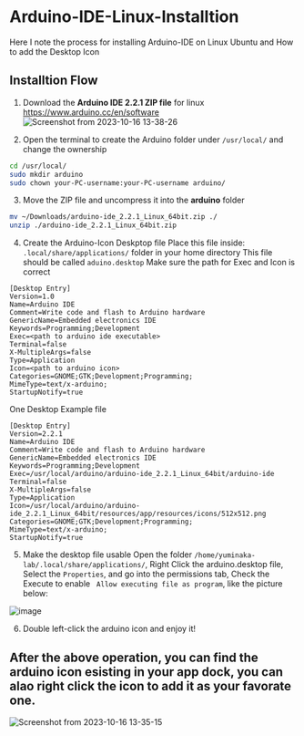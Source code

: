 # Arduino-IDE-Linux-Installtion
Here I note the process for installing Arduino-IDE on Linux Ubuntu and How to add the Desktop Icon

## Installtion Flow
1. Download the **Arduino IDE 2.2.1 ZIP file** for linux
https://www.arduino.cc/en/software
![Screenshot from 2023-10-16 13-38-26](https://github.com/Joy-Zhang-0303/Arduino-IDE-Linux-Installtion/assets/48177679/dcf39a1b-7cf2-4b4a-b590-7f9cf8ebb6b1)

2. Open the terminal to create the Arduino folder under ```/usr/local/``` and change the ownership
 ``` bash
 cd /usr/local/
 sudo mkdir arduino
 sudo chown your-PC-username:your-PC-username arduino/
 ```
3. Move the ZIP file and uncompress it into the **arduino** folder
``` bash
mv ~/Downloads/arduino-ide_2.2.1_Linux_64bit.zip ./
unzip ./arduino-ide_2.2.1_Linux_64bit.zip 
```

4. Create the Arduino-Icon Deskptop file
Place this file inside: ```.local/share/applications/``` folder in your home directory
This file should be called ```aduino.desktop```
Make sure the path for Exec and Icon is correct
``` desktop
[Desktop Entry]
Version=1.0
Name=Arduino IDE
Comment=Write code and flash to Arduino hardware
GenericName=Embedded electronics IDE
Keywords=Programming;Development
Exec=<path to arduino ide executable>
Terminal=false
X-MultipleArgs=false
Type=Application
Icon=<path to arduino icon>
Categories=GNOME;GTK;Development;Programming;
MimeType=text/x-arduino;
StartupNotify=true
```

One Desktop  Example file 
``` desktop
[Desktop Entry]
Version=2.2.1
Name=Arduino IDE
Comment=Write code and flash to Arduino hardware
GenericName=Embedded electronics IDE
Keywords=Programming;Development
Exec=/usr/local/arduino/arduino-ide_2.2.1_Linux_64bit/arduino-ide
Terminal=false
X-MultipleArgs=false
Type=Application
Icon=/usr/local/arduino/arduino-ide_2.2.1_Linux_64bit/resources/app/resources/icons/512x512.png
Categories=GNOME;GTK;Development;Programming;
MimeType=text/x-arduino;
StartupNotify=true
```

5. Make the desktop file usable
Open the folder ```/home/yuminaka-lab/.local/share/applications/```,
Right Click the arduino.desktop file,
Select the ```Properties```, and go into the permissions tab,
Check the Execute to enable ``` Allow executing file as program```, like the picture below:

![image](https://github.com/Joy-Zhang-0303/Arduino-IDE-Linux-Installtion/assets/48177679/52e07584-b87f-4a44-a779-4e3e1fcdfda1)

6. Double left-click the arduino icon and enjoy it!

## After the above operation, you can find the arduino icon esisting in your app dock, you can alao right click the icon to add it as your favorate one.
![Screenshot from 2023-10-16 13-35-15](https://github.com/Joy-Zhang-0303/Arduino-IDE-Linux-Installtion/assets/48177679/a6e8cb0a-af0e-4409-a67b-869f5ca0dcb2)



